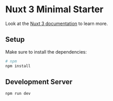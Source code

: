 # Nuxt 3 Minimal Starter

Look at the [Nuxt 3 documentation](https://nuxt.com/docs/getting-started/introduction) to learn more.

## Setup
Make sure to install the dependencies:
```bash
# npm
npm install
```

## Development Server
```bash
npm run dev
```

